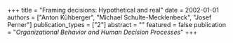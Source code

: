 +++
title = "Framing decisions: Hypothetical and real"
date = 2002-01-01
authors = ["Anton Kühberger", "Michael Schulte-Mecklenbeck", "Josef Perner"]
publication_types = ["2"]
abstract = ""
featured = false
publication = "*Organizational Behavior and Human Decision Processes*"
+++

